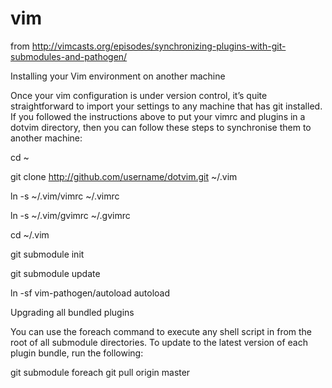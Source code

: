 vim
===



from http://vimcasts.org/episodes/synchronizing-plugins-with-git-submodules-and-pathogen/

Installing your Vim environment on another machine

Once your vim configuration is under version control, it’s quite straightforward to import your settings to any machine that has git installed. If you followed the instructions above to put your vimrc and plugins in a dotvim directory, then you can follow these steps to synchronise them to another machine:

cd ~

git clone http://github.com/username/dotvim.git ~/.vim

ln -s ~/.vim/vimrc ~/.vimrc

ln -s ~/.vim/gvimrc ~/.gvimrc

cd ~/.vim

git submodule init

git submodule update

ln -sf vim-pathogen/autoload autoload


Upgrading all bundled plugins

You can use the foreach command to execute any shell script in from the root of all submodule directories. To update to the latest version of each plugin bundle, run the following:


git submodule foreach git pull origin master

